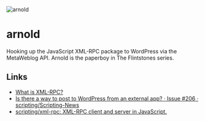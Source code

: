 ![arnold](https://user-images.githubusercontent.com/174772/114886154-ebce7f00-9dcc-11eb-91c2-3734e2af9182.png)
# arnold
Hooking up the JavaScript XML-RPC package to WordPress via the MetaWeblog API. Arnold is the paperboy in The Flintstones series.


## Links

- [What is XML-RPC?](http://xmlrpc.com/)
- [Is there a way to post to WordPress from an external app? · Issue #206 · scripting/Scripting-News](https://github.com/scripting/Scripting-News/issues/206)
- [scripting/xml-rpc: XML-RPC client and server in JavaScript.](https://github.com/scripting/xml-rpc)
